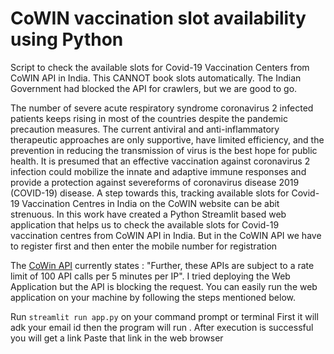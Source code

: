 # CoWIN vaccination slot availability using Python

Script to check the available slots for Covid-19 Vaccination Centers from CoWIN API in India. This CANNOT book slots automatically. The Indian Government had blocked the API for crawlers, but we are good to go.

The number of severe acute respiratory syndrome coronavirus 2 infected patients keeps rising in most of the countries despite the pandemic precaution measures. The current antiviral and anti-inflammatory therapeutic approaches are only supportive, have limited efficiency, and the prevention in reducing the transmission of virus is the best hope for public health. It is presumed that an effective vaccination against coronavirus 2 infection could
mobilize the innate and adaptive immune responses and provide a protection against severeforms of coronavirus disease 2019 (COVID-19) disease. A step towards this, tracking available slots for Covid-19 Vaccination Centres in India on the CoWIN website can be abit strenuous. In this work have created a Python Streamlit based web application that helps us to check the available slots for Covid-19 vaccination centres from CoWIN API in India. But in the CoWIN API we have to register first and then enter the mobile number for registration 



The [CoWin API](https://apisetu.gov.in/public/marketplace/api/cowin) currently states : "Further, these APIs are subject to a rate limit of 100 API calls per 5 minutes per IP". I tried deploying the Web Application but the API is blocking the request. You can easily run the web application on your machine by following the steps mentioned below.
&nbsp;


Run `streamlit run app.py` on your command prompt or terminal
First it will adk your email id then the program will run .
After execution is successful  you will get a link 
Paste that link in the web browser
